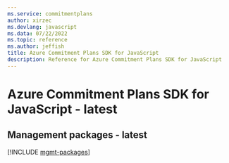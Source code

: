 ```yaml
---
ms.service: commitmentplans
author: xirzec
ms.devlang: javascript
ms.data: 07/22/2022
ms.topic: reference
ms.author: jeffish
title: Azure Commitment Plans SDK for JavaScript
description: Reference for Azure Commitment Plans SDK for JavaScript
---
```

# Azure Commitment Plans SDK for JavaScript - latest

## Management packages - latest
[!INCLUDE [mgmt-packages](commitment-plans-mgmt-index.md)]